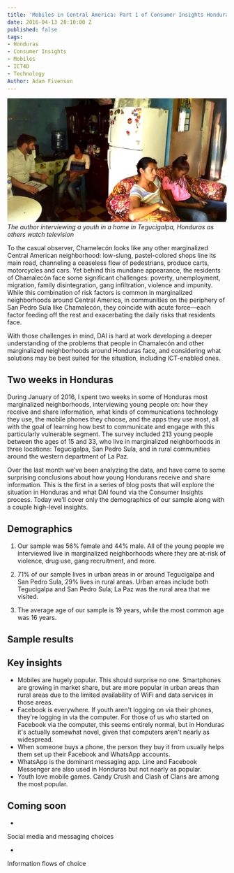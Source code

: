 ```yaml
---
title: 'Mobiles in Central America: Part 1 of Consumer Insights Honduras'
date: 2016-04-13 20:10:00 Z
published: false
tags:
- Honduras
- Consumer Insights
- Mobiles
- ICT4D
- Technology
Author: Adam Fivenson
---
```


![Revised3.jpg](/uploads/Revised3.jpg)
*The author interviewing a youth in a home in Tegucigalpa, Honduras as others watch television*

To the casual observer, Chamelecón looks like any other marginalized Central American neighborhood: low-slung, pastel-colored shops line its main road, channeling a ceaseless flow of pedestrians, produce carts, motorcycles and cars. Yet behind this mundane appearance, the residents of Chamalecón face some significant challenges: poverty, unemployment, migration, family disintegration, gang infiltration, violence and impunity. While this combination of risk factors is common in marginalized neighborhoods around Central America, in communities on the periphery of San Pedro Sula like Chamalecón, they coincide with acute force—each factor feeding off the rest and exacerbating the daily risks that residents face.

With those challenges in mind, DAI is hard at work developing a deeper understanding of the problems that people in Chamalecón and other marginalized neighborhoods around Honduras face, and considering what solutions may be best suited for the situation, including ICT-enabled ones.

<!--more-->

## Two weeks in Honduras

During January of 2016, I spent two weeks in some of Honduras most marginalized neighborhoods, interviewing young people on: how they receive and share information, what kinds of communications technology they use, the mobile phones they choose, and the apps they use most, all with the goal of learning how best to communicate and engage with this particularly vulnerable segment. The survey included 213 young people between the ages of 15 and 33, who live in marginalized neighborhoods in three locations: Tegucigalpa, San Pedro Sula, and in rural communities around the western department of La Paz.

Over the last month we’ve been analyzing the data, and have come to some surprising conclusions about how young Hondurans receive and share information. This is the first in a series of blog posts that will explore the situation in Honduras and what DAI found via the Consumer Insights process. Today we’ll cover only the demographics of our sample along with a couple high-level insights.

## Demographics

1. Our  sample was 56% female and 44% male. All of the young people we interviewed live in marginalized neighborhoods where they are at-risk of violence, drug use, gang recruitment, and more. 

2. 71% of our sample lives in urban areas in or around Tegucigalpa and San Pedro Sula, 29% lives in rural areas. Urban areas include both Tegucigalpa and San Pedro Sula; La Paz was the rural area that we visited.

3. The average age of our sample is 19 years, while the most common age was 16 years.

## Sample results

<p><script id="infogram_0_0Xpj5K8DTyOYPBKI" title="Honduras Mobile Use" src="//e.infogr.am/js/embed.js?zp6" type="text/javascript"></script></p>

## Key insights

* Mobiles are hugely popular. This should surprise no one. 
Smartphones are growing in market share, but are more popular in urban areas than rural areas due to the limited availability of WiFi and data services in those areas.
* Facebook is everywhere. If youth aren't logging on via their phones, they're logging in via the computer. For those of us who started on Facebook via the computer, this seems entirely normal, but in Honduras it's actually somewhat novel, given that computers aren't nearly as widespread. 
* When someone buys a phone, the person they buy it from usually helps them set up their Facebook and WhatsApp accounts. 
* WhatsApp is the dominant messaging app. Line and Facebook Messenger are also used in Honduras but not nearly as popular. 
* Youth love mobile games. Candy Crush and Clash of Clans are among the most popular. 


## Coming soon

* 
Social media and messaging choices

* 
Information flows of choice